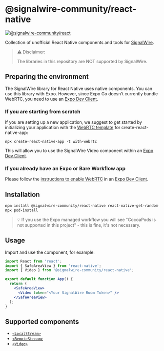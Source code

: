 # @signalwire-community/react-native

[![@signalwire-community/react](https://img.shields.io/npm/v/@signalwire-community/react-native)](https://www.npmjs.com/package/@signalwire-community/react-native)

Collection of unofficial React Native components and tools for [SignalWire](https://signalwire.com).

> ⚠️ Disclaimer:
>
> The libraries in this repository are NOT supported by SignalWire.

## Preparing the environment

The SignalWire library for React Native uses native components. You can use this library with Expo. However, since Expo Go doesn't currently bundle WebRTC, you need to use an [Expo Dev Client](https://docs.expo.dev/clients/introduction/).

### If you are starting from scratch

If you are setting up a new application, we suggest to get started by initializing your application with the [WebRTC template](https://github.com/expo/examples/tree/master/with-webrtc) for create-react-native-app:

```
npx create-react-native-app -t with-webrtc
```

This will allow you to use the SignalWire Video component within an [Expo Dev Client](https://docs.expo.dev/clients/introduction/).

### If you already have an Expo or Bare Workflow app

Please follow the [instructions to enable WebRTC](https://github.com/expo/config-plugins/tree/main/packages/react-native-webrtc) in an [Expo Dev Client](https://docs.expo.dev/clients/introduction/).

## Installation

```bash
npm install @signalwire-community/react-native react-native-get-random-values
npx pod-install
```

> 💡 If you use the Expo managed workflow you will see "CocoaPods is not supported in this project" - this is fine, it's not necessary.

## Usage

Import and use the component, for example:

```jsx
import React from 'react';
import { SafeAreaView } from 'react-native';
import { Video } from '@signalwire-community/react-native';

export default function App() {
  return (
    <SafeAreaView>
      <Video token="<Your SignalWire Room Token>" />
    </SafeAreaView>
  );
}
```

## Supported components

- [`<LocalStream>`](https://github.com/signalwire-community/react/tree/main/packages/react-native/src/components/LocalStream)
- [`<RemoteStream>`](https://github.com/signalwire-community/react/tree/main/packages/react-native/src/components/RemoteStream)
- [`<Video>`](https://github.com/signalwire-community/react/tree/main/packages/react-native/src/components/Video)
